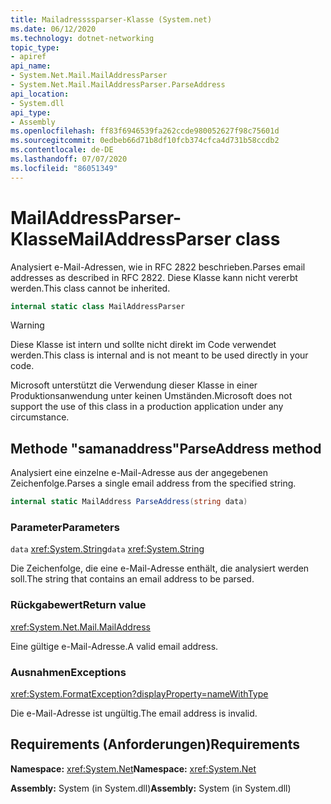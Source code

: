 ```yaml
---
title: Mailadressssparser-Klasse (System.net)
ms.date: 06/12/2020
ms.technology: dotnet-networking
topic_type:
- apiref
api_name:
- System.Net.Mail.MailAddressParser
- System.Net.Mail.MailAddressParser.ParseAddress
api_location:
- System.dll
api_type:
- Assembly
ms.openlocfilehash: ff83f6946539fa262ccde980052627f98c75601d
ms.sourcegitcommit: 0edbeb66d71b8df10fcb374cfca4d731b58ccdb2
ms.contentlocale: de-DE
ms.lasthandoff: 07/07/2020
ms.locfileid: "86051349"
---
```

# <a name="mailaddressparser-class"></a><span data-ttu-id="2c6b2-102">MailAddressParser-Klasse</span><span class="sxs-lookup"><span data-stu-id="2c6b2-102">MailAddressParser class</span></span>

<span data-ttu-id="2c6b2-103">Analysiert e-Mail-Adressen, wie in RFC 2822 beschrieben.</span><span class="sxs-lookup"><span data-stu-id="2c6b2-103">Parses email addresses as described in RFC 2822.</span></span> <span data-ttu-id="2c6b2-104">Diese Klasse kann nicht vererbt werden.</span><span class="sxs-lookup"><span data-stu-id="2c6b2-104">This class cannot be inherited.</span></span>

```csharp
internal static class MailAddressParser
```

> [!WARNING]
> <span data-ttu-id="2c6b2-105">Diese Klasse ist intern und sollte nicht direkt im Code verwendet werden.</span><span class="sxs-lookup"><span data-stu-id="2c6b2-105">This class is internal and is not meant to be used directly in your code.</span></span>
>
> <span data-ttu-id="2c6b2-106">Microsoft unterstützt die Verwendung dieser Klasse in einer Produktionsanwendung unter keinen Umständen.</span><span class="sxs-lookup"><span data-stu-id="2c6b2-106">Microsoft does not support the use of this class in a production application under any circumstance.</span></span>

## <a name="parseaddress-method"></a><span data-ttu-id="2c6b2-107">Methode "samanaddress"</span><span class="sxs-lookup"><span data-stu-id="2c6b2-107">ParseAddress method</span></span>

<span data-ttu-id="2c6b2-108">Analysiert eine einzelne e-Mail-Adresse aus der angegebenen Zeichenfolge.</span><span class="sxs-lookup"><span data-stu-id="2c6b2-108">Parses a single email address from the specified string.</span></span>

```csharp
internal static MailAddress ParseAddress(string data)
```

### <a name="parameters"></a><span data-ttu-id="2c6b2-109">Parameter</span><span class="sxs-lookup"><span data-stu-id="2c6b2-109">Parameters</span></span>

<span data-ttu-id="2c6b2-110">`data` <xref:System.String></span><span class="sxs-lookup"><span data-stu-id="2c6b2-110">`data` <xref:System.String></span></span>

<span data-ttu-id="2c6b2-111">Die Zeichenfolge, die eine e-Mail-Adresse enthält, die analysiert werden soll.</span><span class="sxs-lookup"><span data-stu-id="2c6b2-111">The string that contains an email address to be parsed.</span></span>

### <a name="return-value"></a><span data-ttu-id="2c6b2-112">Rückgabewert</span><span class="sxs-lookup"><span data-stu-id="2c6b2-112">Return value</span></span>

<xref:System.Net.Mail.MailAddress>

<span data-ttu-id="2c6b2-113">Eine gültige e-Mail-Adresse.</span><span class="sxs-lookup"><span data-stu-id="2c6b2-113">A valid email address.</span></span>

### <a name="exceptions"></a><span data-ttu-id="2c6b2-114">Ausnahmen</span><span class="sxs-lookup"><span data-stu-id="2c6b2-114">Exceptions</span></span>

<xref:System.FormatException?displayProperty=nameWithType>

<span data-ttu-id="2c6b2-115">Die e-Mail-Adresse ist ungültig.</span><span class="sxs-lookup"><span data-stu-id="2c6b2-115">The email address is invalid.</span></span>

## <a name="requirements"></a><span data-ttu-id="2c6b2-116">Requirements (Anforderungen)</span><span class="sxs-lookup"><span data-stu-id="2c6b2-116">Requirements</span></span>

<span data-ttu-id="2c6b2-117">**Namespace:** <xref:System.Net></span><span class="sxs-lookup"><span data-stu-id="2c6b2-117">**Namespace:** <xref:System.Net></span></span>

<span data-ttu-id="2c6b2-118">**Assembly:** System (in System.dll)</span><span class="sxs-lookup"><span data-stu-id="2c6b2-118">**Assembly:** System (in System.dll)</span></span>
